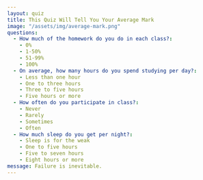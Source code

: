 ```yaml
---
layout: quiz
title: This Quiz Will Tell You Your Average Mark
image: "/assets/img/average-mark.png"
questions:
  - How much of the homework do you do in each class?:
    - 0%
    - 1-50%
    - 51-99%
    - 100%
  - On average, how many hours do you spend studying per day?:
    - Less than one hour
    - One to three hours
    - Three to five hours
    - Five hours or more
  - How often do you participate in class?:
    - Never
    - Rarely
    - Sometimes
    - Often
  - How much sleep do you get per night?:
    - Sleep is for the weak
    - One to five hours
    - Five to seven hours
    - Eight hours or more
message: Failure is inevitable.
---
```


<script>
  /*
   * Must define this function for each quiz. Returns the result of the quiz.
   * 
   * @return String The result of the quiz.
   */
  function getResult() {
    return "You got: " + Math.floor(Math.random() * 50) + "%!";
  }
</script>